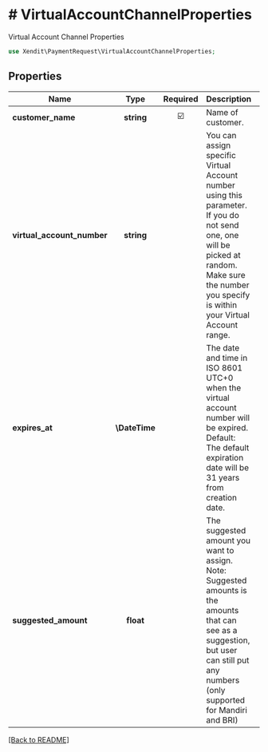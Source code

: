 # # VirtualAccountChannelProperties
Virtual Account Channel Properties

```php
use Xendit\PaymentRequest\VirtualAccountChannelProperties;
```

## Properties

| Name | Type | Required | Description | Examples |
|------------|:-------------:|:-------------:|-------------|:-------------:|
| **customer_name** | **string** | ☑️ | Name of customer. | Rika Sutanto |
| **virtual_account_number** | **string** |  | You can assign specific Virtual Account number using this parameter. If you do not send one, one will be picked at random. Make sure the number you specify is within your Virtual Account range. | 262159999999999 |
| **expires_at** | **\DateTime** |  | The date and time in ISO 8601 UTC+0 when the virtual account number will be expired. Default: The default expiration date will be 31 years from creation date. | 2024-01-01T00:00Z |
| **suggested_amount** | **float** |  | The suggested amount you want to assign. Note: Suggested amounts is the amounts that can see as a suggestion, but user can still put any numbers (only supported for Mandiri and BRI) | 100000 |


[[Back to README]](../../README.md)
